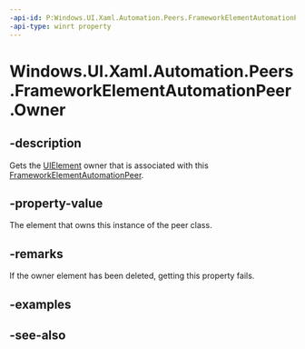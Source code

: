 ```yaml
---
-api-id: P:Windows.UI.Xaml.Automation.Peers.FrameworkElementAutomationPeer.Owner
-api-type: winrt property
---
```


<!-- Property syntax
public Windows.UI.Xaml.UIElement Owner { get; }
-->

# Windows.UI.Xaml.Automation.Peers.FrameworkElementAutomationPeer.Owner

## -description
Gets the [UIElement](../windows.ui.xaml/uielement.md) owner that is associated with this [FrameworkElementAutomationPeer](frameworkelementautomationpeer.md).

## -property-value
The element that owns this instance of the peer class.

## -remarks
If the owner element has been deleted, getting this property fails.

## -examples

## -see-also
